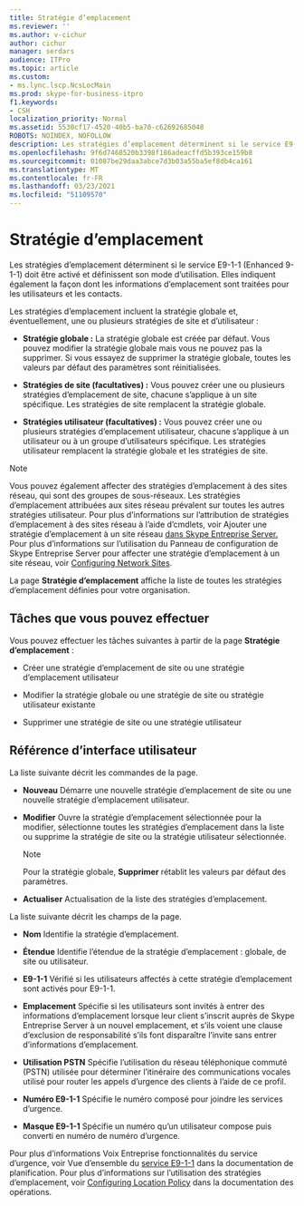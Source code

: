 ```yaml
---
title: Stratégie d’emplacement
ms.reviewer: ''
ms.author: v-cichur
author: cichur
manager: serdars
audience: ITPro
ms.topic: article
ms.custom:
- ms.lync.lscp.NcsLocMain
ms.prod: skype-for-business-itpro
f1.keywords:
- CSH
localization_priority: Normal
ms.assetid: 5530cf17-4520-40b5-ba70-c62692685048
ROBOTS: NOINDEX, NOFOLLOW
description: Les stratégies d’emplacement déterminent si le service E9-1-1 (Enhanced 9-1-1) doit être activé et définissent son mode d’utilisation. Elles indiquent également la façon dont les informations d’emplacement sont traitées pour les utilisateurs et les contacts.
ms.openlocfilehash: 9f6d7468520b3398f186adeacffd5b393ce159b8
ms.sourcegitcommit: 01087be29daa3abce7d3b03a55ba5ef8db4ca161
ms.translationtype: MT
ms.contentlocale: fr-FR
ms.lasthandoff: 03/23/2021
ms.locfileid: "51109570"
---
```

# <a name="location-policy"></a>Stratégie d’emplacement

Les stratégies d’emplacement déterminent si le service E9-1-1 (Enhanced 9-1-1) doit être activé et définissent son mode d’utilisation. Elles indiquent également la façon dont les informations d’emplacement sont traitées pour les utilisateurs et les contacts.

Les stratégies d’emplacement incluent la stratégie globale et, éventuellement, une ou plusieurs stratégies de site et d’utilisateur :

- **Stratégie globale :** La stratégie globale est créée par défaut. Vous pouvez modifier la stratégie globale mais vous ne pouvez pas la supprimer. Si vous essayez de supprimer la stratégie globale, toutes les valeurs par défaut des paramètres sont réinitialisées.

- **Stratégies de site (facultatives) :** Vous pouvez créer une ou plusieurs stratégies d’emplacement de site, chacune s’applique à un site spécifique. Les stratégies de site remplacent la stratégie globale.

- **Stratégies utilisateur (facultatives) :** Vous pouvez créer une ou plusieurs stratégies d’emplacement utilisateur, chacune s’applique à un utilisateur ou à un groupe d’utilisateurs spécifique. Les stratégies utilisateur remplacent la stratégie globale et les stratégies de site.

> [!NOTE]
> Vous pouvez également affecter des stratégies d’emplacement à des sites réseau, qui sont des groupes de sous-réseaux. Les stratégies d’emplacement attribuées aux sites réseau prévalent sur toutes les autres stratégies utilisateur. Pour plus d’informations sur l’attribution de stratégies d’emplacement à des sites réseau à l’aide d’cmdlets, voir Ajouter une stratégie d’emplacement à un site réseau [dans Skype Entreprise Server.](../../../deploy/deploy-enterprise-voice/add-a-location-policy-to-a-network-site.md) Pour plus d’informations sur l’utilisation du Panneau de configuration de Skype Entreprise Server pour affecter une stratégie d’emplacement à un site réseau, voir [Configuring Network Sites](/previous-versions/office/lync-server-2013/lync-server-2013-creating-or-modifying-network-sites).

La page **Stratégie d’emplacement** affiche la liste de toutes les stratégies d’emplacement définies pour votre organisation.

## <a name="tasks-you-can-perform"></a>Tâches que vous pouvez effectuer

Vous pouvez effectuer les tâches suivantes à partir de la page **Stratégie d’emplacement** :

- Créer une stratégie d’emplacement de site ou une stratégie d’emplacement utilisateur

- Modifier la stratégie globale ou une stratégie de site ou stratégie utilisateur existante

- Supprimer une stratégie de site ou une stratégie utilisateur

## <a name="ui-reference"></a>Référence d’interface utilisateur

La liste suivante décrit les commandes de la page.

- **Nouveau** Démarre une nouvelle stratégie d’emplacement de site ou une nouvelle stratégie d’emplacement utilisateur.

- **Modifier** Ouvre la stratégie d’emplacement sélectionnée pour la modifier, sélectionne toutes les stratégies d’emplacement dans la liste ou supprime la stratégie de site ou la stratégie utilisateur sélectionnée.

    > [!NOTE]
    > Pour la stratégie globale, **Supprimer** rétablit les valeurs par défaut des paramètres.

- **Actualiser** Actualisation de la liste des stratégies d’emplacement.

La liste suivante décrit les champs de la page.

- **Nom** Identifie la stratégie d’emplacement.

- **Étendue** Identifie l’étendue de la stratégie d’emplacement : globale, de site ou utilisateur.

- **E9-1-1** Vérifié si les utilisateurs affectés à cette stratégie d’emplacement sont activés pour E9-1-1.

- **Emplacement** Spécifie si les utilisateurs sont invités à entrer des informations d’emplacement lorsque leur client s’inscrit auprès de Skype Entreprise Server à un nouvel emplacement, et s’ils voient une clause d’exclusion de responsabilité s’ils font disparaître l’invite sans entrer d’informations d’emplacement.

- **Utilisation PSTN** Spécifie l’utilisation du réseau téléphonique commuté (PSTN) utilisée pour déterminer l’itinéraire des communications vocales utilisé pour router les appels d’urgence des clients à l’aide de ce profil.

- **Numéro E9-1-1** Spécifie le numéro composé pour joindre les services d’urgence.

- **Masque E9-1-1** Spécifie un numéro qu’un utilisateur compose puis converti en numéro de numéro d’urgence.

Pour plus d’informations Voix Entreprise fonctionnalités du service d’urgence, voir Vue d’ensemble du [service E9-1-1](/previous-versions/office/lync-server-2013/lync-server-2013-overview-of-e9-1-1) dans la documentation de planification. Pour plus d’informations sur l’utilisation des stratégies d’emplacement, voir [Configuring Location Policy](/previous-versions/office/lync-server-2013/lync-server-2013-viewing-location-policy-information) dans la documentation des opérations.